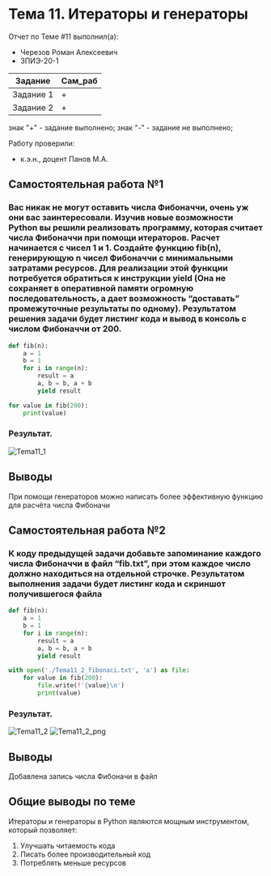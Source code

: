 # Тема 11. Итераторы и генераторы
Отчет по Теме #11 выполнил(а):
- Черезов Роман Алексеевич
- ЗПИЭ-20-1

| Задание   | Сам_раб |
|-----------|---------|
| Задание 1 | +       |
| Задание 2 | +       |

знак "+" - задание выполнено; знак "-" - задание не выполнено;

Работу проверили:
- к.э.н., доцент Панов М.А.

## Самостоятельная работа №1
### Вас никак не могут оставить числа Фибоначчи, очень уж они вас заинтересовали. Изучив новые возможности Python вы решили реализовать программу, которая считает числа Фибоначчи при помощи итераторов. Расчет начинается с чисел 1 и 1. Создайте функцию fib(n), генерирующую n чисел Фибоначчи с минимальными затратами ресурсов. Для реализации этой функции потребуется обратиться к инструкции yield (Она не сохраняет в оперативной памяти огромную последовательность, а дает возможность “доставать” промежуточные результаты по одному). Результатом решения задачи будет листинг кода и вывод в консоль с числом Фибоначчи от 200.

```python
def fib(n):
    a = 1
    b = 1
    for i in range(n):
        result = a
        a, b = b, a + b
        yield result

for value in fib(200):
    print(value)
```

### Результат.
![Tema11_1](https://github.com/DarknessWillCame/TEMA-11/assets/46960566/7bc0d43c-a536-43d3-9c63-3c865aff2e89)

## Выводы

При помощи генераторов можно написать более эффективную функцию для расчёта числа Фибоначи

## Самостоятельная работа №2
### К коду предыдущей задачи добавьте запоминание каждого числа Фибоначчи в файл “fib.txt”, при этом каждое число должно находиться на отдельной строчке. Результатом выполнения задачи будет листинг кода и скриншот получившегося файла

```python
def fib(n):
    a = 1
    b = 1
    for i in range(n):
        result = a
        a, b = b, a + b
        yield result

with open('./Tema11_2_fibonaci.txt', 'a') as file:
    for value in fib(200):
        file.write(f'{value}\n')
        print(value)
```

### Результат.
![Tema11_2](https://github.com/DarknessWillCame/TEMA-11/assets/46960566/f49ffce4-8a57-49e6-a988-1dd41bba9803)
![Tema11_2_png](https://github.com/DarknessWillCame/TEMA-11/assets/46960566/1b2561b8-f6a9-4807-b76d-f408b6452049)



## Выводы

Добавлена запись числа Фибоначи в файл

## Общие выводы по теме

Итераторы и генераторы в Python являются мощным инструментом, который позволяет:
1. Улучшать читаемость кода
2. Писать более производительный код
3. Потреблять меньше ресурсов
